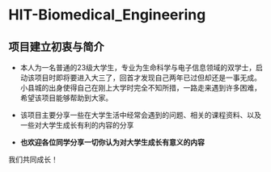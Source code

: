 # HIT-Biomedical_Engineering
## 项目建立初衷与简介
* 本人为一名普通的23级大学生，专业为生命科学与电子信息领域的双学士，启动该项目时即将要进入大三了，回首才发现自己两年已过但却还是一事无成。小县城的出身使得自己在刚上大学时完全不知所措，一路走来遇到许多困难，希望该项目能够帮助到大家。

* 该项目主要分享一些在大学生活中经常会遇到的问题、相关的课程资料、以及一些对大学生成长有利的内容的分享

* **也欢迎各位同学分享一切你认为对大学生成长有意义的内容**

我们共同成长！
